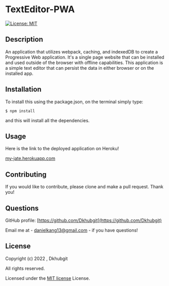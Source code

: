 # TextEditor-PWA

[![License: MIT](https://img.shields.io/badge/License-MIT-yellow.svg)](https://opensource.org/licenses/MIT)

## Description

An application that utilizes webpack, caching, and indexedDB to create a Progressive Web application. It's a single page website that can be installed and used outside of the browser with offline capabilities. This application is a simple text editor that can persist the data in either browser or on the installed app. 


## Installation

To install this using the package.json, on the terminal simply type:
```
$ npm install
```
and this will install all the dependencies.

## Usage

Here is the link to the deployed application on Heroku!

[my-jate.herokuapp.com](https://my-jate.herokuapp.com/)


## Contributing

If you would like to contribute, please clone and make a pull request. Thank you!

## Questions

GitHub profile: [https://github.com/Dkhubgit](https://github.com/Dkhubgit)

Email me at - danielkang13@gmail.com - if you have questions!

## License

Copyright (c) 2022 , Dkhubgit

All rights reserved.

Licensed under the [MIT license](https://opensource.org/licenses/MIT) License.